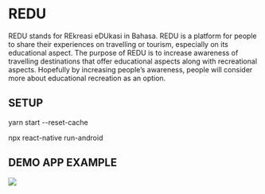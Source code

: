 REDU
=================================

REDU stands for REkreasi eDUkasi in Bahasa. REDU is a platform for people to share their experiences on travelling or tourism, especially on its educational aspect. The purpose of REDU is to increase awareness of travelling destinations that offer educational aspects along with recreational aspects. Hopefully by increasing people’s awareness, people will consider more about educational recreation as an option.

## SETUP

yarn start --reset-cache

npx react-native run-android

## DEMO APP EXAMPLE

![](https://ik.imagekit.io/faidhamburger/redu-demo_zyVCNvSOwN.gif)
